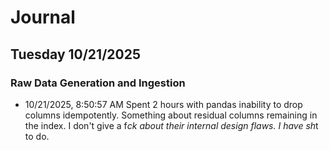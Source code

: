 # Journal
## Tuesday 10/21/2025
### Raw Data Generation and Ingestion
- 10/21/2025, 8:50:57 AM Spent 2 hours with pandas inability to drop columns idempotently. Something about residual columns remaining in the index. I don't give a f*ck about their internal design flaws. I have sh*t to do.



